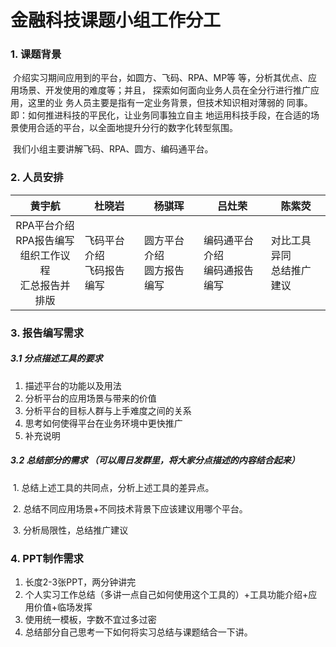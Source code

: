 # 金融科技课题小组工作分工

### 1. 课题背景

​	介绍实习期间应用到的平台，如圆方、飞码、RPA、MP等 等，分析其优点、应用场景、开发使用的难度等；并且， 探索如何面向业务人员在全分行进行推广应用，这里的业 务人员主要是指有一定业务背景，但技术知识相对薄弱的 同事。即：如何推进科技的平民化，让业务同事独立自主 地运用科技手段，在合适的场景使用合适的平台，以全面地提升分行的数字化转型氛围。

​	我们小组主要讲解飞码、RPA、圆方、编码通平台。

### 2. 人员安排

|                            黄宇航                            | 杜晓岩                        | 杨骐珲                           | 吕灶荣                           | 陈紫荧                       |
| :----------------------------------------------------------: | ----------------------------- | -------------------------------- | -------------------------------- | ---------------------------- |
| RPA平台介绍<br>RPA报告编写<br>组织工作议程<br>汇总报告并排版 | 飞码平台介绍 <br>飞码报告编写 | 圆方平台介绍<br>圆方报告编写<br> | 编码通平台介绍<br>编码通报告编写 | 对比工具异同<br>总结推广建议 |

### 3. 报告编写需求

##### 3.1 分点描述工具的要求

1. 描述平台的功能以及用法
2. 分析平台的应用场景与带来的价值 
3. 分析平台的目标人群与上手难度之间的关系
4. 思考如何使得平台在业务环境中更快推广
5. 补充说明

##### 3.2 总结部分的需求 （可以周日发群里，将大家分点描述的内容结合起来）

​	1. 总结上述工具的共同点，分析上述工具的差异点。

​	2. 总结不同应用场景+不同技术背景下应该建议用哪个平台。

​	3. 分析局限性，总结推广建议

### 4. PPT制作需求

1. 长度2-3张PPT，两分钟讲完
  2. 个人实习工作总结（多讲一点自己如何使用这个工具的）+工具功能介绍+应用价值+临场发挥
  3. 使用统一模板，字数不宜过多过密
  4. 总结部分自己思考一下如何将实习总结与课题结合一下讲。

